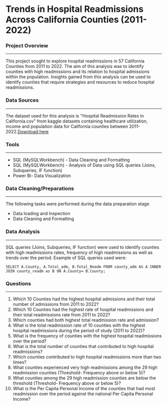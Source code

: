 # Trends in Hospital Readmissions Across California Counties (2011-2022)

### Project Overview

---

This project sought to explore hospital readmissions in 57 California Counties from 2011 to 2022. The aim of this analysis was to identify counties with high readmissions and its relation to hospital admissions within the population. Insights gained from this analysis can be used to identify counties that require strategies and resources to reduce hospital readmissions. 

### Data Sources 
---

The dataset used for this analysis is "Hospital Readmission Rates in California.csv" from kaggle datasets containing healthcare utilization, income and population data for California counties between 2011-2022.[Download here](https://www.kaggle.com/datasets/joshhaber/hospital-readmission-rates-in-california )

### Tools
---

- SQL (MySQLWorkbench) - Data Cleaning and Formatting 
- SQL (MySQLWorkbench) - Analysis of Data using SQL queries (Joins, Subqueries, IF function) 
- Power Bi- Data Visualization 

### Data Cleaning/Preparations
---
The following tasks were performed during the data preparation stage 
- Data loading and Inspection 
- Data Cleaning and Formatting

### Data Analysis
---

SQL queries (Joins, Subqueries, IF function)  were used to identify counties with high readmissions rates, frequency of high readmissions as well as trends over the period. Example of SQL queries used were:

``` SELECT A.County, A.Total_adm, B.Total_Readm FROM county_adm AS A INNER JOIN county_readm as B ON A.County= B.County; ```

  ### Questions
---

1. Which 10 Counties had the highest hospital admissions and their total number of admissions from 2011 to 2022?
2. Which 10 Counties had the highest rate of hospital readmissions and their total readmissions rate from 2011 to 2022?
3. Which counties had both highest total readmission rate and admission?
4. What is the total readmission rate of 10 counties with the highest hospital readmissions during the period of study (2011 to 2022)?
5. What is the frequency of counties with the highest hospital readmissions over the period?
6. What is the total number of counties that contributed to high hospital readmissions?
7. Which counties contributed to high hospital readmissions more than two times?
8. What counties experienced very high readmissions among the 29 high readmission counties (Threshold- Frequency above or below 5)?
9. What counties among the 29 high readmission counties are below the threshold (Threshold- Frequency above or below 5)?
10. What is the Per Capita Personal Income of the counties that had most readmission over the period against the national Per Capita Personal Income?  


